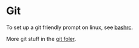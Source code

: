 Git
===

To set up a git friendly prompt on linux, see [bashrc](../linux/bashrc.md).

More git stuff in the [git foler](git/).

